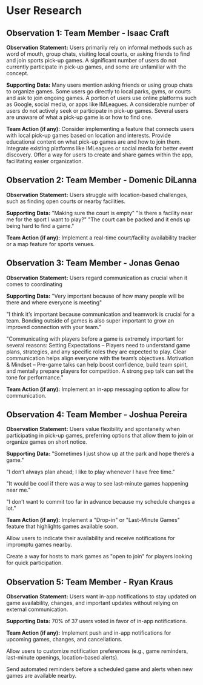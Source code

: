 # User Research

## Observation 1: Team Member - Isaac Craft

**Observation Statement:**
Users primarily rely on informal methods such as word of mouth, group chats, visiting local courts, or asking friends to find and join sports pick-up games. A significant number of users do not currently participate in pick-up games, and some are unfamiliar with the concept.

**Supporting Data:**
Many users mention asking friends or using group chats to organize games.
Some users go directly to local parks, gyms, or courts and ask to join ongoing games.
A portion of users use online platforms such as Google, social media, or apps like IMLeagues.
A considerable number of users do not actively seek or participate in pick-up games.
Several users are unaware of what a pick-up game is or how to find one.

**Team Action (if any):**
Consider implementing a feature that connects users with local pick-up games based on location and interests.
Provide educational content on what pick-up games are and how to join them.
Integrate existing platforms like IMLeagues or social media for better event discovery.
Offer a way for users to create and share games within the app, facilitating easier organization.

## Observation 2: Team Member - Domenic DiLanna

**Observation Statement:**
Users struggle with location-based challenges, such as finding open courts or nearby facilities.

**Supporting Data:**
"Making sure the court is empty"
"Is there a facility near me for the sport I want to play?"
"The court can be packed and it ends up being hard to find a game."

**Team Action (if any):**
Implement a real-time court/facility availability tracker or a map feature for sports venues.

## Observation 3: Team Member - Jonas Genao

**Observation Statement:** Users regard communication as crucial when it comes to coordinating 

**Supporting Data:** 
"Very important because of how many people will be there and where everyone is meeting"

"I think it’s important because communication and teamwork is crucial for a team. Bonding outside of games is also super important to grow an improved connection with your team."

"Communicating with players before a game is extremely important for several reasons: Setting Expectations – Players need to understand game plans, strategies, and any specific roles they are expected to play. Clear communication helps align everyone with the team’s objectives. Motivation & Mindset – Pre-game talks can help boost confidence, build team spirit, and mentally prepare players for competition. A strong pep talk can set the tone for performance."

**Team Action (if any):**
Implement an in-app messaging option to allow for communication.

## Observation 4: Team Member - Joshua Pereira

**Observation Statement:** Users value flexibility and spontaneity when participating in pick-up games, preferring options that allow them to join or organize games on short notice. 

**Supporting Data:** 
"Sometimes I just show up at the park and hope there’s a game."

"I don’t always plan ahead; I like to play whenever I have free time."

"It would be cool if there was a way to see last-minute games happening near me."

"I don’t want to commit too far in advance because my schedule changes a lot."

**Team Action (if any):**
Implement a "Drop-in" or "Last-Minute Games" feature that highlights games available soon.

Allow users to indicate their availability and receive notifications for impromptu games nearby.

Create a way for hosts to mark games as "open to join" for players looking for quick participation.

## Observation 5: Team Member - Ryan Kraus

**Observation Statement:** Users want in-app notifications to stay updated on game availability, changes, and important updates without relying on external communication.

**Supporting Data:** 
70% of 37 users voted in favor of in-app notifications.

**Team Action (if any):**
Implement push and in-app notifications for upcoming games, changes, and cancellations.

Allow users to customize notification preferences (e.g., game reminders, last-minute openings, location-based alerts).

Send automated reminders before a scheduled game and alerts when new games are available nearby.




